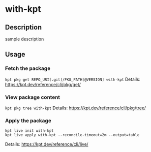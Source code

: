 # with-kpt

## Description
sample description

## Usage

### Fetch the package
`kpt pkg get REPO_URI[.git]/PKG_PATH[@VERSION] with-kpt`
Details: https://kpt.dev/reference/cli/pkg/get/

### View package content
`kpt pkg tree with-kpt`
Details: https://kpt.dev/reference/cli/pkg/tree/

### Apply the package
```
kpt live init with-kpt
kpt live apply with-kpt --reconcile-timeout=2m --output=table
```
Details: https://kpt.dev/reference/cli/live/
